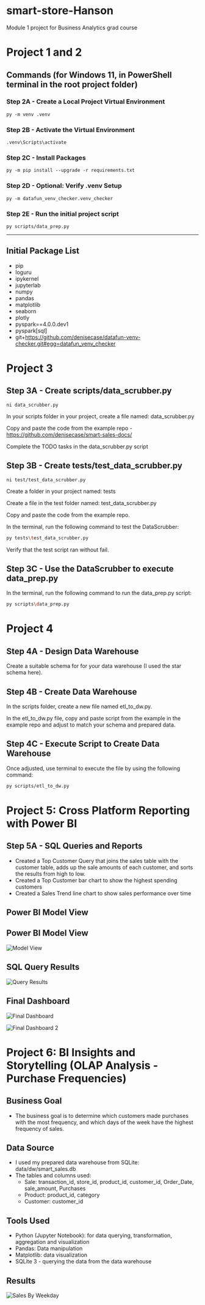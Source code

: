 # smart-store-Hanson
Module 1 project for Business Analytics grad course


# Project 1 and 2
## Commands (for Windows 11, in PowerShell terminal in the root project folder)
### Step 2A - Create a Local Project Virtual Environment

```shell
py -m venv .venv
```

### Step 2B - Activate the Virtual Environment

```shell
.venv\Scripts\activate
```

### Step 2C - Install Packages

```shell
py -m pip install --upgrade -r requirements.txt
```

### Step 2D - Optional: Verify .venv Setup

```shell
py -m datafun_venv_checker.venv_checker
```

### Step 2E - Run the initial project script

```shell
py scripts/data_prep.py
```

-----

## Initial Package List

- pip
- loguru
- ipykernel
- jupyterlab
- numpy
- pandas
- matplotlib
- seaborn
- plotly
- pyspark==4.0.0.dev1
- pyspark[sql]
- git+https://github.com/denisecase/datafun-venv-checker.git#egg=datafun_venv_checker

# Project 3
## Step 3A - Create scripts/data_scrubber.py

```shell
ni data_scrubber.py
```

In your scripts folder in your project, create a file named: data_scrubber.py

Copy and paste the code from the example repo - https://github.com/denisecase/smart-sales-docs/

Complete the TODO tasks in the data_scrubber.py script

## Step 3B - Create tests/test_data_scrubber.py
```shell
ni test/test_data_scrubber.py
```
Create a folder in your project named: tests

Create a file in the test folder named: test_data_scrubber.py

Copy and paste the code from the example repo.

In the terminal, run the following command to test the DataScrubber:
```bash
py tests\test_data_scrubber.py
```
Verify that the test script ran without fail.

## Step 3C - Use the DataScrubber to execute data_prep.py

In the terminal, run the following command to run the data_prep.py script:
```bash
py scripts\data_prep.py
```

# Project 4

## Step 4A - Design Data Warehouse

Create a suitable schema for for your data warehouse (I used the star schema here).

## Step 4B - Create Data Warehouse

In the scripts folder, create a new file named etl_to_dw.py.

In the etl_to_dw.py file, copy and paste script from the example in the example repo and adjust to match your schema and prepared data. 

## Step 4C - Execute Script to Create Data Warehouse

Once adjusted, use terminal to execute the file by using the following command:
```bash
py scripts/etl_to_dw.py
```

# Project 5: Cross Platform Reporting with Power BI

## Step 5A - SQL Queries and Reports
- Created a Top Customer Query that joins the sales table with the customer table, adds up the sale amounts of each customer, and sorts the results from high to low. 
- Created a Top Customer bar chart to show the highest spending customers
- Created a Sales Trend line chart to show sales performance over time

## Power BI Model View
## Power BI Model View
![Model View](model_view.png)

## SQL Query Results
![Query Results](query_results.png)

## Final Dashboard
![Final Dashboard](final_dashboard_1.png)

![Final Dashboard 2](final_dashboard_2.png)

# Project 6: BI Insights and Storytelling (OLAP Analysis - Purchase Frequencies)

## Business Goal
- The business goal is to determine which customers made purchases with the most frequency, and which days of the week have the highest frequency of sales.

## Data Source
- I used my prepared data warehouse from SQLite: data/dw/smart_sales.db
- The tables and columns used:
  - Sale: transaction_id, store_id, product_id, customer_id, Order_Date, sale_amount, Purchases
  - Product: product_id, category
  - Customer: customer_id

## Tools Used
- Python (Jupyter Notebook): for data querying, transformation, aggregation and visualization
- Pandas: Data manipulation
- Matplotlib: data visualization
- SQLite 3 - querying the data from the data warehouse 

## Results
![Sales By Weekday](data/results/sales_by_weekday.png)